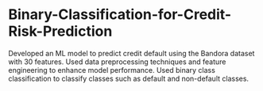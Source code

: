 # Binary-Classification-for-Credit-Risk-Prediction
Developed an ML model to predict credit default using the Bandora dataset with 30 features. Used data preprocessing techniques and feature engineering to enhance model performance. Used binary class classification to classify classes such as default and non-default classes.
